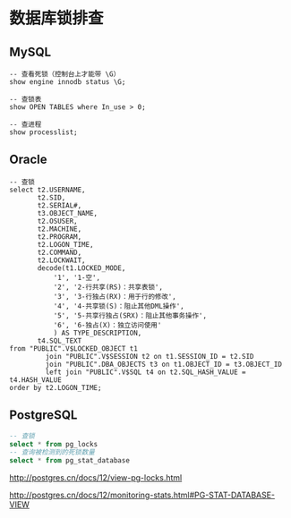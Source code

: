 # 数据库锁排查



## MySQL
```MySQL
-- 查看死锁（控制台上才能带 \G）
show engine innodb status \G;

-- 查锁表
show OPEN TABLES where In_use > 0;

-- 查进程
show processlist;
```

## Oracle
```
-- 查锁
select t2.USERNAME,
       t2.SID,
       t2.SERIAL#,
       t3.OBJECT_NAME,
       t2.OSUSER,
       t2.MACHINE,
       t2.PROGRAM,
       t2.LOGON_TIME,
       t2.COMMAND,
       t2.LOCKWAIT,
       decode(t1.LOCKED_MODE,
           '1', '1-空',
           '2', '2-行共享(RS)：共享表锁',
           '3', '3-行独占(RX)：用于行的修改',
           '4', '4-共享锁(S)：阻止其他DML操作',
           '5', '5-共享行独占(SRX)：阻止其他事务操作',
           '6', '6-独占(X)：独立访问使用'
           ) AS TYPE_DESCRIPTION,
       t4.SQL_TEXT
from "PUBLIC".V$LOCKED_OBJECT t1
         join "PUBLIC".V$SESSION t2 on t1.SESSION_ID = t2.SID
         join "PUBLIC".DBA_OBJECTS t3 on t1.OBJECT_ID = t3.OBJECT_ID
         left join "PUBLIC".V$SQL t4 on t2.SQL_HASH_VALUE = t4.HASH_VALUE
order by t2.LOGON_TIME;
```

## PostgreSQL
```SQL
-- 查锁
select * from pg_locks
-- 查询被检测到的死锁数量
select * from pg_stat_database
```

http://postgres.cn/docs/12/view-pg-locks.html

http://postgres.cn/docs/12/monitoring-stats.html#PG-STAT-DATABASE-VIEW
